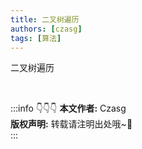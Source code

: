 ```yaml
---
title: 二叉树遍历
authors: [czasg]
tags: [算法]
---
```


二叉树遍历

<!--truncate-->


<br/>

:::info 👇👇👇
**本文作者:** Czasg     
**版权声明:** 转载请注明出处哦~👮‍    
:::
